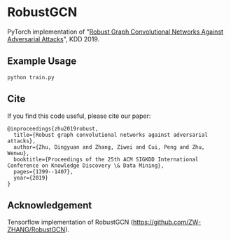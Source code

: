 # RobustGCN
PyTorch implementation of "[Robust Graph Convolutional Networks Against Adversarial Attacks](https://zw-zhang.github.io/files/2019_KDD_RGCN.pdf)", KDD 2019. 

## Example Usage
```
python train.py
```
## Cite
If you find this code useful, please cite our paper:
```
@inproceedings{zhu2019robust,
  title={Robust graph convolutional networks against adversarial attacks},
  author={Zhu, Dingyuan and Zhang, Ziwei and Cui, Peng and Zhu, Wenwu},
  booktitle={Proceedings of the 25th ACM SIGKDD International Conference on Knowledge Discovery \& Data Mining},
  pages={1399--1407},
  year={2019}
}
```
## Acknowledgement
Tensorflow implementation of RobustGCN (https://github.com/ZW-ZHANG/RobustGCN). 

